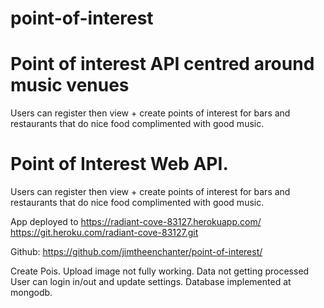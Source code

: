 # point-of-interest
Point of interest API centred around music venues
===================================================================
Users can register then view + create points of interest for bars and restaurants that do nice food complimented with good music.

Point of Interest Web API.
===================================================================
Users can register then view + create points of interest for bars and restaurants that do nice food complimented with good music.

App deployed to
https://radiant-cove-83127.herokuapp.com/
https://git.heroku.com/radiant-cove-83127.git

Github:
https://github.com/jimtheenchanter/point-of-interest/

Create Pois.
Upload image not fully working. Data not getting processed
User can login in/out and update settings.
Database implemented at mongodb.





